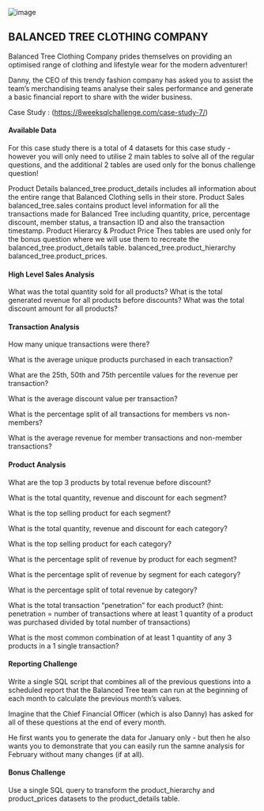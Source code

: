 
![image](https://github.com/Pelummy11/8WeeksSQLChallenge/assets/47598173/7a814869-cc83-4a9b-824f-561b1de7bb92)

## BALANCED TREE CLOTHING COMPANY
Balanced Tree Clothing Company prides themselves on providing an optimised range of clothing and lifestyle wear for the modern adventurer!

Danny, the CEO of this trendy fashion company has asked you to assist the team’s merchandising teams analyse their sales performance and generate a basic financial report to share with the wider business.

Case Study : (https://8weeksqlchallenge.com/case-study-7/)

#### Available Data
For this case study there is a total of 4 datasets for this case study - however you will only need to utilise 2 main tables to solve all of the regular questions, and the additional 2 tables are used only for the bonus challenge question!

Product Details
balanced_tree.product_details includes all information about the entire range that Balanced Clothing sells in their store.
Product Sales
balanced_tree.sales contains product level information for all the transactions made for Balanced Tree including quantity, price, percentage discount, member status, a transaction ID and also the transaction timestamp.
Product Hierarcy & Product Price
Thes tables are used only for the bonus question where we will use them to recreate the balanced_tree.product_details table.
balanced_tree.product_hierarchy
balanced_tree.product_prices.

#### High Level Sales Analysis
What was the total quantity sold for all products?
What is the total generated revenue for all products before discounts?
What was the total discount amount for all products?

#### Transaction Analysis
How many unique transactions were there?

What is the average unique products purchased in each transaction?

What are the 25th, 50th and 75th percentile values for the revenue per transaction?

What is the average discount value per transaction?

What is the percentage split of all transactions for members vs non-members?

What is the average revenue for member transactions and non-member transactions?

#### Product Analysis
What are the top 3 products by total revenue before discount?

What is the total quantity, revenue and discount for each segment?

What is the top selling product for each segment?

What is the total quantity, revenue and discount for each category?

What is the top selling product for each category?

What is the percentage split of revenue by product for each segment?

What is the percentage split of revenue by segment for each category?

What is the percentage split of total revenue by category?

What is the total transaction “penetration” for each product? (hint: penetration = number of transactions where at least 1 quantity of a product was purchased divided by total number of transactions)

What is the most common combination of at least 1 quantity of any 3 products in a 1 single transaction?

#### Reporting Challenge
Write a single SQL script that combines all of the previous questions into a scheduled report that the Balanced Tree team can run at the beginning of each month to calculate the previous month’s values.

Imagine that the Chief Financial Officer (which is also Danny) has asked for all of these questions at the end of every month.

He first wants you to generate the data for January only - but then he also wants you to demonstrate that you can easily run the samne analysis for February without many changes (if at all).

#### Bonus Challenge
Use a single SQL query to transform the product_hierarchy and product_prices datasets to the product_details table.
